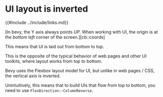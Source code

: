 # UI layout is inverted

{{#include ../include/links.md}}

[In bevy, the Y axis always points *UP*. When working with UI, the origin
is at the *bottom left* corner of the screen.][cb::coords]

This means that UI is laid out from bottom to top.

This is the opposite of the typical behavior of web pages and other UI
toolkits, where layout works from top to bottom.

Bevy uses the Flexbox layout model for UI, but unlike in web pages / CSS,
the vertical axis is inverted.

Unintuitively, this means that to build UIs that flow from top to bottom,
you need to use `FlexDirection::ColumnReverse`.
